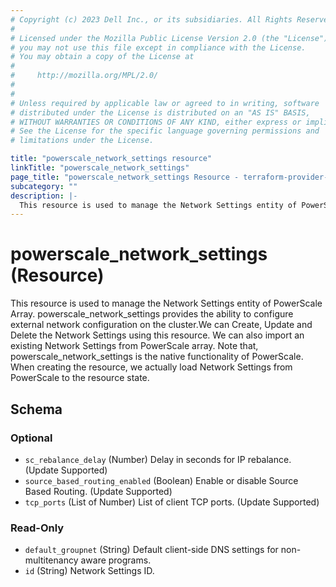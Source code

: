 ```yaml
---
# Copyright (c) 2023 Dell Inc., or its subsidiaries. All Rights Reserved.
#
# Licensed under the Mozilla Public License Version 2.0 (the "License");
# you may not use this file except in compliance with the License.
# You may obtain a copy of the License at
#
#     http://mozilla.org/MPL/2.0/
#
#
# Unless required by applicable law or agreed to in writing, software
# distributed under the License is distributed on an "AS IS" BASIS,
# WITHOUT WARRANTIES OR CONDITIONS OF ANY KIND, either express or implied.
# See the License for the specific language governing permissions and
# limitations under the License.

title: "powerscale_network_settings resource"
linkTitle: "powerscale_network_settings"
page_title: "powerscale_network_settings Resource - terraform-provider-powerscale"
subcategory: ""
description: |-
  This resource is used to manage the Network Settings entity of PowerScale Array. powerscalenetworksettings provides the ability to configure external network configuration on the cluster.We can Create, Update and Delete the Network Settings using this resource. We can also import an existing Network Settings from PowerScale array. Note that, powerscalenetworksettings is the native functionality of PowerScale. When creating the resource, we actually load Network Settings from PowerScale to the resource state.
---
```


# powerscale_network_settings (Resource)

This resource is used to manage the Network Settings entity of PowerScale Array. powerscale_network_settings provides the ability to configure external network configuration on the cluster.We can Create, Update and Delete the Network Settings using this resource. We can also import an existing Network Settings from PowerScale array. Note that, powerscale_network_settings is the native functionality of PowerScale. When creating the resource, we actually load Network Settings from PowerScale to the resource state.




<!-- schema generated by tfplugindocs -->
## Schema

### Optional

- `sc_rebalance_delay` (Number) Delay in seconds for IP rebalance. (Update Supported)
- `source_based_routing_enabled` (Boolean) Enable or disable Source Based Routing. (Update Supported)
- `tcp_ports` (List of Number) List of client TCP ports. (Update Supported)

### Read-Only

- `default_groupnet` (String) Default client-side DNS settings for non-multitenancy aware programs.
- `id` (String) Network Settings ID.

